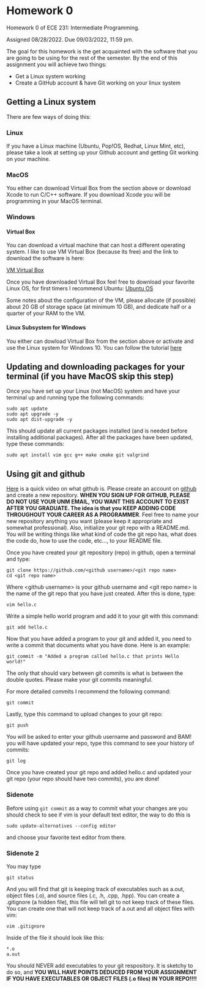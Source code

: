 # Homework 0
Homework 0 of ECE 231: Intermediate Programming. 

Assigned 08/28/2022. Due 09/03/2022, 11:59 pm.


The goal for this homework is the get acquainted with the software that you are going to be using for the rest of the semester. By the end of this assignment you will achieve two things:

- Get a Linux system working
- Create a GitHub account & have Git working on your linux system

## Getting a Linux system
There are few ways of doing this:

### Linux
If you have a Linux machine (Ubuntu, Pop!OS, Redhat, Linux Mint, etc), please take a look at setting up your Github account and getting Git working on your machine.

### MacOS
You either can download Virtual Box from the section above or download Xcode to run C/C++ software. If you download Xcode you will be programming in your MacOS terminal.

### Windows
#### Virtual Box
You can download a virtual machine that can host a different operating system. I like to use VM Virtual Box (because its free) and the link to download the software is here:

[VM Virtual Box](https://www.virtualbox.org/wiki/Downloads)

Once you have downloaded Virtual Box feel free to download your favorite Linux OS, for first timers I recommend Ubuntu:
[Ubuntu OS](https://ubuntu.com/download)

Some notes about the configuration of the VM, please allocate (if possible) about 20 GB of storage space (at minimum 10 GB), and dedicate half or a quarter of your RAM to the VM.

#### Linux Subsystem for Windows
You either can dowload Virtual Box from the section above or activate and use the Linux system for Windows 10. You can follow the tutorial [here](https://www.maketecheasier.com/install-linux-subsystem-for-windows10/)

## Updating and downloading packages for your terminal (if you have MacOS skip this step)
Once you have set up your Linux (not MacOS) system and have your terminal up and running type the following commands:

```
sudo apt update
sudo apt upgrade -y
sudo apt dist-upgrade -y
```

This should update all current packages installed (and is needed before installing additional packages). After all the packages have been updated, type these commands:

```
sudo apt install vim gcc g++ make cmake git valgrind
```

## Using git and github
[Here](https://www.youtube.com/watch?v=w3jLJU7DT5E) is a quick video on what github is. Please create an account on [github](https://github.com/) and create a new repository. **WHEN YOU SIGN UP FOR GITHUB, PLEASE DO NOT USE YOUR UNM EMAIL, YOU WANT THIS ACCOUNT TO EXIST AFTER YOU GRADUATE. The idea is that you KEEP ADDING CODE THROUGHOUT YOUR CAREER AS A PROGRAMMER**. Feel free to name your new repository anything you want (please keep it appropriate and somewhat professional). Also, initialize your git repo with a README.md. You will be writing things like what kind of code the git repo has, what does the code do, how to use the code, etc..., to your README file. 

Once you have created your git repository (repo) in github, open a terminal and type:

```
git clone https://github.com/<github username>/<git repo name>
cd <git repo name>
```

Where \<github username\> is your github username and \<git repo name\> is the name of the git repo that you have just created. After this is done, type:

```
vim hello.c
```

Write a simple hello world program and add it to your git with this command:

```
git add hello.c
```

Now that you have added a program to your git and added it, you need to write a commit that documents what you have done. Here is an example:

```
git commit -m "Added a program called hello.c that prints Hello world!"
```

The only that should vary between git commits is what is between the double quotes. Please make your git commits meaningful. 

For more detailed commits I recommend the following command:

```
git commit
```

Lastly, type this command to upload changes to your git repo:

```
git push
```

You will be asked to enter your github username and password and BAM! you will have updated your repo, type this command to see your history of commits:
```    
git log
```

Once you have created your git repo and added hello.c and updated your git repo (your repo should have two commits), you are done! 

### Sidenote
Before using `git commit` as a way to commit what your changes are you should check to see if vim is your default text editor, the way to do this is
```
sudo update-alternatives --config editor
```
and choose your favorite text editor from there.

### Sidenote 2
You may type

```
git status
```

And you will find that git is keeping track of executables such as a.out, object files (.o), and source files (.c, .h, .cpp, .hpp). You can create a .gitignore (a hidden file), this file will tell git to not keep track of these files. You can create one that will not keep track of a.out and all object files with vim:

```
vim .gitignore
```

Inside of the file it should look like this:
 
```
*.o
a.out
```

You should NEVER add executables to your git respository. It is sketchy to do so, and **YOU WILL HAVE POINTS DEDUCED FROM YOUR ASSIGNMENT IF YOU HAVE EXECUTABLES OR OBJECT FILES (.o files) IN YOUR REPO!!!!**
